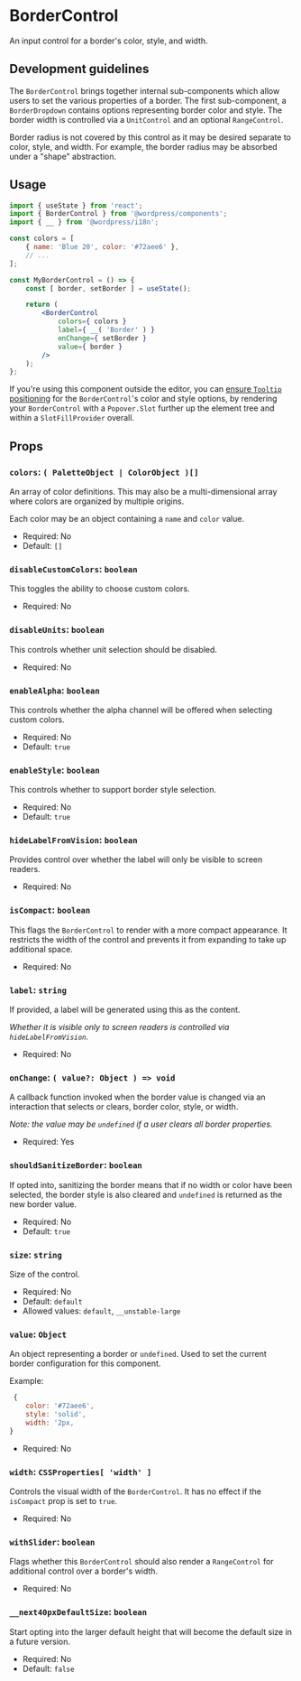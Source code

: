 # BorderControl

An input control for a border's color, style, and width.

## Development guidelines

The `BorderControl` brings together internal sub-components which allow users to
set the various properties of a border. The first sub-component, a
`BorderDropdown` contains options representing border color and style. The
border width is controlled via a `UnitControl` and an optional `RangeControl`.

Border radius is not covered by this control as it may be desired separate to
color, style, and width. For example, the border radius may be absorbed under
a "shape" abstraction.

## Usage

```jsx
import { useState } from 'react';
import { BorderControl } from '@wordpress/components';
import { __ } from '@wordpress/i18n';

const colors = [
	{ name: 'Blue 20', color: '#72aee6' },
	// ...
];

const MyBorderControl = () => {
	const [ border, setBorder ] = useState();

	return (
		<BorderControl
			colors={ colors }
			label={ __( 'Border' ) }
			onChange={ setBorder }
			value={ border }
		/>
	);
};
```

If you're using this component outside the editor, you can
[ensure `Tooltip` positioning](/packages/components/README.md#popovers-and-tooltips)
for the `BorderControl`'s color and style options, by rendering your
`BorderControl` with a `Popover.Slot` further up the element tree and within a
`SlotFillProvider` overall.

## Props

### `colors`: `( PaletteObject | ColorObject )[]`

An array of color definitions. This may also be a multi-dimensional array where
colors are organized by multiple origins.

Each color may be an object containing a `name` and `color` value.

-   Required: No
-   Default: `[]`

### `disableCustomColors`: `boolean`

This toggles the ability to choose custom colors.

-   Required: No

### `disableUnits`: `boolean`

This controls whether unit selection should be disabled.

-   Required: No

### `enableAlpha`: `boolean`

This controls whether the alpha channel will be offered when selecting
custom colors.

-   Required: No
-   Default: `true`

### `enableStyle`: `boolean`

This controls whether to support border style selection.

-   Required: No
-   Default: `true`

### `hideLabelFromVision`: `boolean`

Provides control over whether the label will only be visible to screen readers.

-   Required: No

### `isCompact`: `boolean`

This flags the `BorderControl` to render with a more compact appearance. It
restricts the width of the control and prevents it from expanding to take up
additional space.

-   Required: No

### `label`: `string`

If provided, a label will be generated using this as the content.

_Whether it is visible only to screen readers is controlled via
`hideLabelFromVision`._

-   Required: No

### `onChange`: `( value?: Object ) => void`

A callback function invoked when the border value is changed via an interaction
that selects or clears, border color, style, or width.

_Note: the value may be `undefined` if a user clears all border properties._

-   Required: Yes

### `shouldSanitizeBorder`: `boolean`

If opted into, sanitizing the border means that if no width or color have been
selected, the border style is also cleared and `undefined` is returned as the
new border value.

-   Required: No
-   Default: `true`

### `size`: `string`

Size of the control.

-   Required: No
-   Default: `default`
-   Allowed values: `default`, `__unstable-large`

### `value`: `Object`

An object representing a border or `undefined`. Used to set the current border
configuration for this component.

Example:

```js
 {
	color: '#72aee6',
	style: 'solid',
	width: '2px,
}
```

-   Required: No

### `width`: `CSSProperties[ 'width' ]`

Controls the visual width of the `BorderControl`. It has no effect if the
`isCompact` prop is set to `true`.

-   Required: No

### `withSlider`: `boolean`

Flags whether this `BorderControl` should also render a `RangeControl` for
additional control over a border's width.

-   Required: No

### `__next40pxDefaultSize`: `boolean`

Start opting into the larger default height that will become the default size in a future version.

-   Required: No
-   Default: `false`
